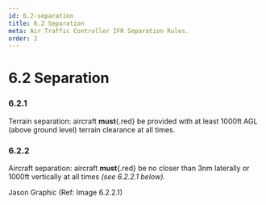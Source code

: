 ```yaml
---
id: 6.2-separation
title: 6.2 Separation
meta: Air Traffic Controller IFR Separation Rules.
order: 2
---
```


# 6.2 Separation



### 6.2.1    

Terrain separation: aircraft **must**{.red} be provided with at least 1000ft AGL (above ground level) terrain clearance at all times.

 

### 6.2.2    

Aircraft separation: aircraft **must**{.red} be no closer than 3nm laterally or 1000ft vertically at all times *(see 6.2.2.1 below).*



Jason Graphic (Ref: Image 6.2.2.1)

 